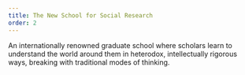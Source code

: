 ```yaml
---
title: The New School for Social Research
order: 2
---
```


An internationally renowned graduate school where scholars learn to understand the world around them in heterodox, intellectually rigorous ways, breaking with traditional modes of thinking.

